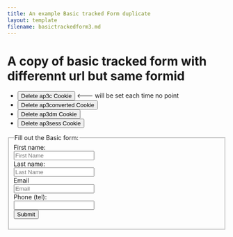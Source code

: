 ```yaml
---
title: An example Basic tracked Form duplicate
layout: template
filename: basictrackedform3.md
--- 
```

<!-- Autopilot robert capture code -->
<script>
	window.ap3c = window.ap3c || {};
	var ap3c = window.ap3c;
	ap3c.cmd = ap3c.cmd || [];
	ap3c.cmd.push(function() {
		ap3c.init('YdOVzkqoVlq0G5Pscm9iZXJ0', 'https://capture-api-master.stgautopilotapp.com/');
		ap3c.track({v: 0});
	});
	var s, t; s = document.createElement('script'); s.type = 'text/javascript'; s.src = "https://static.ap3stg.com/capture/master/capture.js";
	t = document.getElementsByTagName('script')[0]; t.parentNode.insertBefore(s, t);
</script>

<script>
let delete_cookie = function(name) {
    document.cookie = name +'=; Path=/; Expires=Thu, 01 Jan 1970 00:00:01 GMT;';
	console.log("Deleted ", name, "cookie");
};
</script>

# A copy of basic tracked form with differennt url but same formid

* <button onclick="delete_cookie('ap3c')">Delete ap3c Cookie</button> <--- will be set each time no point
* <button onclick="delete_cookie('ap3converted')">Delete ap3converted Cookie</button>
* <button onclick="delete_cookie('ap3dm')">Delete ap3dm Cookie</button>
* <button onclick="delete_cookie('ap3sess')">Delete ap3sess Cookie</button>




<fieldset>
    <legend>Fill out the Basic form:</legend>
<form id="anotheruniqueformid" action="">
  <label for="fname3">First name:</label><br>
  <input type="text" id="fname3" name="fname" placeholder="First Name"/><br>
  <label for="lname3">Last name:</label><br>
  <input type="text" id="lname3" name="lname" placeholder="Last Name"/><br>
  <label for="email3">Email</label><br>
  <input type="email" id="email3" name="email" placeholder="Email"/><br>
  <label for="phone3">Phone (tel):</label><br>
  <input type="tel" id="phone3" name="phone"/><br>
   <input id="submit3" type="submit" value="Submit"/>
</form> 

</fieldset>


